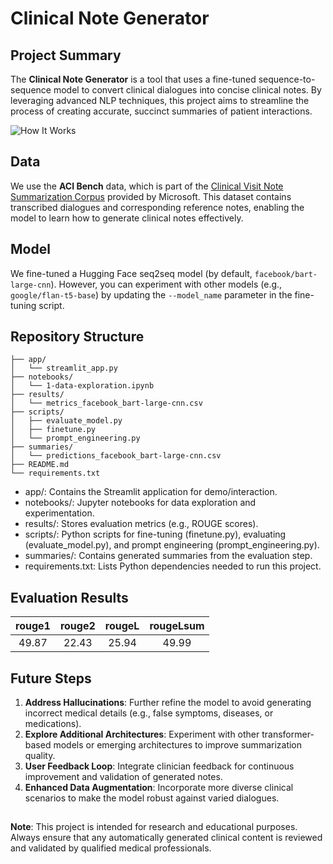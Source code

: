 # Clinical Note Generator

## Project Summary

The **Clinical Note Generator** is a tool that uses a fine-tuned sequence-to-sequence model to convert clinical dialogues into concise clinical notes. By leveraging advanced NLP techniques, this project aims to streamline the process of creating accurate, succinct summaries of patient interactions.

![How It Works](clinical-note-generator.gif)

## Data

We use the **ACI Bench** data, which is part of the [Clinical Visit Note Summarization Corpus](https://github.com/microsoft/clinical_visit_note_summarization_corpus?tab=readme-ov-file) provided by Microsoft. This dataset contains transcribed dialogues and corresponding reference notes, enabling the model to learn how to generate clinical notes effectively.

## Model

We fine-tuned a Hugging Face seq2seq model (by default, `facebook/bart-large-cnn`). However, you can experiment with other models (e.g., `google/flan-t5-base`) by updating the `--model_name` parameter in the fine-tuning script.

## Repository Structure

```plaintext
├── app/
│   └── streamlit_app.py
├── notebooks/
│   └── 1-data-exploration.ipynb
├── results/
│   └── metrics_facebook_bart-large-cnn.csv
├── scripts/
│   ├── evaluate_model.py
│   ├── finetune.py
│   └── prompt_engineering.py
├── summaries/
│   └── predictions_facebook_bart-large-cnn.csv
├── README.md
└── requirements.txt
```
- app/: Contains the Streamlit application for demo/interaction.
- notebooks/: Jupyter notebooks for data exploration and experimentation.
- results/: Stores evaluation metrics (e.g., ROUGE scores).
- scripts/: Python scripts for fine-tuning (finetune.py), evaluating (evaluate_model.py), and prompt engineering (prompt_engineering.py).
- summaries/: Contains generated summaries from the evaluation step.
- requirements.txt: Lists Python dependencies needed to run this project.

## Evaluation Results
| **rouge1** | **rouge2** | **rougeL** | **rougeLsum** |
|:--------:|:--------:|:--------:|:-----------:|
| 49.87  | 22.43  | 25.94  | 49.99     |

## Future Steps
1. **Address Hallucinations**: Further refine the model to avoid generating incorrect medical details (e.g., false symptoms, diseases, or medications).
2. **Explore Additional Architectures**: Experiment with other transformer-based models or emerging architectures to improve summarization quality.
3. **User Feedback Loop**: Integrate clinician feedback for continuous improvement and validation of generated notes.
4. **Enhanced Data Augmentation**: Incorporate more diverse clinical scenarios to make the model robust against varied dialogues.

##

**Note**: This project is intended for research and educational purposes. Always ensure that any automatically generated clinical content is reviewed and validated by qualified medical professionals.
